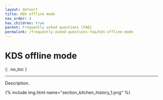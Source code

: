 ```yaml
---
layout: default
title: KDS offline mode
nav_order: 4
has_children: true
parent: Frequently asked questions (FAQ)
permalink: /frequently-asked-questions-faq/kds-offline-mode
---
```


# KDS offline mode
{: .no_toc }

---

Description.

{% include img.html name="section_kitchen_history_1.png" %}